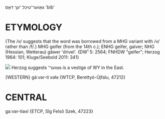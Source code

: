 גאַווער־טיכל
־עך
דאָס
'bib'

ETYMOLOGY
===========
{The /v/ suggests that the word was borrowed from a MHG variant with /v/ rather than /f/.}
MHG geifer (from the 14th c.); ENHG geifer, gaiver; NHG (Hessian, Wetterau) gâwer 'drivel'. 
{DW¹ 5: 2564; FNHDW "geifer"; Herzog 1964: 101; Kluge/Seebold 2011: 341}

![](https://ia902902.us.archive.org/9/items/Yiddish-Dialect-Maps/Herzog3-40-43-StoreGedirnGaver-tixlFlam-73.jpg)
Herzog suggests גאַווער־ is a vestige of WY in the East. 

{WESTERN}
gáːvər-tiˑxəɫə {WTCP, Berettyó-Újfalu, 47212}

CENTRAL
========

gaːvər-tiəxl {ETCP, Sîg Felső Szek, 47223}
